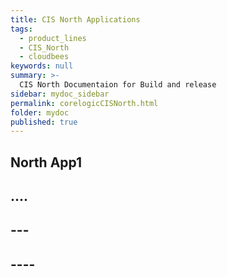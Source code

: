 ```yaml
---
title: CIS North Applications
tags:
  - product_lines 
  - CIS_North
  - cloudbees
keywords: null
summary: >-
  CIS North Documentaion for Build and release
sidebar: mydoc_sidebar
permalink: corelogicCISNorth.html
folder: mydoc
published: true
---
```


## North App1

## ....

## ---

## ----
